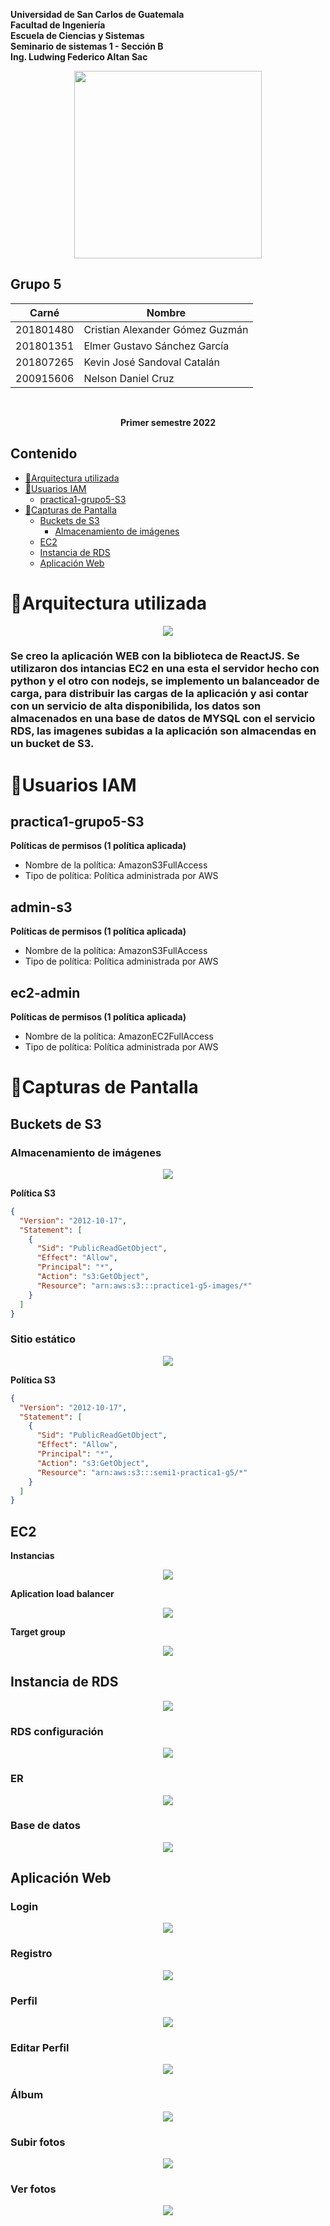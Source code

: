 **Universidad de San Carlos de Guatemala**  
**Facultad de Ingeniería**  
**Escuela de Ciencias y Sistemas**  
**Seminario de sistemas 1 - Sección B**  
**Ing. Ludwing Federico Altan Sac**

<p align="center"><img src="./img/USAC_logo.png" width="300" height="300"/></p>

<h2> Grupo 5 </h2>

| Carné     | Nombre                          |
| --------- | ------------------------------- |
| 201801480 | Cristian Alexander Gómez Guzmán |
| 201801351 | Elmer Gustavo Sánchez García    |
| 201807265 | Kevin José Sandoval Catalán     |
| 200915606 | Nelson Daniel Cruz              |

<br/>

**<p align="center">Primer semestre 2022</p>**

## Contenido

- [🔸Arquitectura utilizada](#arquitectura-utilizada)
- [🔸Usuarios IAM](#usuarios-iam)
  - [practica1-grupo5-S3](#practica1-grupo5-s3)
- [🔸Capturas de Pantalla](#capturas-de-pantalla)
  - [Buckets de S3](#buckets-de-s3)
    - [Almacenamiento de imágenes](#almacenamiento-de-imágenes)
  - [EC2](#ec2)
  - [Instancia de RDS](#instancia-de-rds)
  - [Aplicación Web](#aplicación-web)

# 🔸Arquitectura utilizada

<p align="center"><img src="./img/arquitectura.png"/></p>

### Se creo la aplicación WEB con la biblioteca de ReactJS. Se utilizaron dos intancias EC2 en una esta el servidor hecho con python y el otro con nodejs, se implemento un balanceador de carga, para distribuir las cargas de la aplicación y asi contar con un servicio de alta disponibilida, los datos son almacenados en una base de datos de MYSQL con el servicio RDS, las imagenes subidas a la aplicación son almacendas en un bucket de S3.

# 🔸Usuarios IAM

## practica1-grupo5-S3

**Políticas de permisos (1 política aplicada)**

- Nombre de la política: AmazonS3FullAccess
- Tipo de política: Política administrada por AWS

## admin-s3

**Políticas de permisos (1 política aplicada)**

- Nombre de la política: AmazonS3FullAccess
- Tipo de política: Política administrada por AWS

## ec2-admin

**Políticas de permisos (1 política aplicada)**

- Nombre de la política: AmazonEC2FullAccess
- Tipo de política: Política administrada por AWS

# 🔸Capturas de Pantalla

## Buckets de S3

### Almacenamiento de imágenes

<p align="center"><img src="./img/bucket-images.png"/></p>

**Política S3**

```json
{
  "Version": "2012-10-17",
  "Statement": [
    {
      "Sid": "PublicReadGetObject",
      "Effect": "Allow",
      "Principal": "*",
      "Action": "s3:GetObject",
      "Resource": "arn:aws:s3:::practice1-g5-images/*"
    }
  ]
}
```

### Sitio estático

<p align="center"><img src="./img/bucket-app.jpeg"/></p>

**Política S3**

```json
{
  "Version": "2012-10-17",
  "Statement": [
    {
      "Sid": "PublicReadGetObject",
      "Effect": "Allow",
      "Principal": "*",
      "Action": "s3:GetObject",
      "Resource": "arn:aws:s3:::semi1-practica1-g5/*"
    }
  ]
}
```

## EC2

**Instancias**

<p align="center"><img src="./img/ec2-instancias.png"/></p>

**Aplication load balancer**

<p align="center"><img src="./img/loadbalancers.png"/></p>

**Target group**

<p align="center"><img src="./img/target-group.png"/></p>

## Instancia de RDS

<p align="center"><img src="./img/rds.png"/></p>

### RDS configuración

<p align="center"><img src="./img/rds-db-config.png"/></p>

### ER

<p align="center"><img src="./img/ER.png"/></p>

### Base de datos

<p align="center"><img src="./img/rds-db.png"/></p>

## Aplicación Web

### Login

<p align="center"><img src="./img/app-login.PNG"/></p>

### Registro

<p align="center"><img src="./img/app-registro.PNG"/></p>

### Perfil

<p align="center"><img src="./img/app-perfil.jpeg"/></p>

### Editar Perfil

<p align="center"><img src="./img/app-perfil-editar.PNG"/></p>

### Álbum

<p align="center"><img src="./img/app-album.PNG"/></p>

### Subir fotos

<p align="center"><img src="./img/app-foto-subir.PNG"/></p>

### Ver fotos

<p align="center"><img src="./img/app-foto.PNG"/></p>
